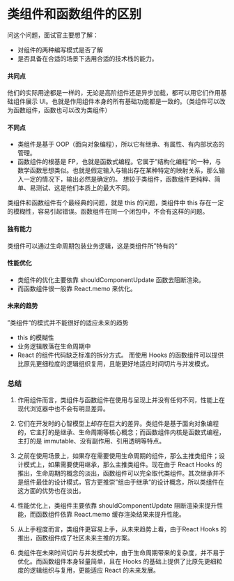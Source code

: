 # 类组件和函数组件的区别
问这个问题，面试官主要想了解：
- 对组件的两种编写模式是否了解
- 是否具备在合适的场景下选用合适的技术栈的能力。

#### 共同点
他们的实际用途都是一样的，无论是高阶组件还是异步加载，都可以用它们作用基础组件展示 UI。也就是作用组件本身的所有基础功能都是一致的。（类组件可以改为函数组件，函数也可以改为类组件）

#### 不同点
- 类组件是基于 OOP（面向对象编程），所以它有继承、有属性、有内部状态的管理。
- 函数组件的根基是 FP，也就是函数式编程。它属于”结构化编程“的一种，与数学函数思想类似。也就是假定输入与输出存在某种特定的映射关系，那么输入一定的情况下，输出必然是确定的。
想较于类组件，函数组件更纯粹、简单、易测试、这是他们本质上的最大不同。

类组件和函数组件有个最经典的问题，就是 this 的问题，类组件中 this 存在一定的模糊性，容易引起错误。函数组件在同一个闭包中，不会有这样的问题。

#### 独有能力
类组件可以通过生命周期包装业务逻辑，这是类组件所”特有的“

#### 性能优化
- 类组件的优化主要依靠 shouldComponentUpdate 函数去阻断渲染。
- 而函数组件很一般靠 React.memo 来优化。

#### 未来的趋势
”类组件“的模式并不能很好的适应未来的趋势
  - this 的模糊性
  - 业务逻辑散落在生命周期中
  - React 的组件代码缺乏标准的拆分方式。
而使用 Hooks 的函数组件可以提供比原先更细粒度的逻辑组织复用，且能更好地适应时间切片与并发模式。

### 总结
1. 作用组件而言，类组件与函数组件在使用与呈现上并没有任何不同，性能上在现代浏览器中也不会有明显差异。
2. 它们在开发时的心智模型上却存在巨大的差异。类组件是基于面向对象编程的，它主打的是继承、生命周期等核心概念；而函数组件内核是函数式编程，主打的是 immutable、没有副作用、引用透明等特点。

3. 之前在使用场景上，如果存在需要使用生命周期的组件，那么主推类组件；设计模式上，如果需要使用继承，那么主推类组件。现在由于 React Hooks 的推出，生命周期的概念的淡出，函数组件可以完全取代类组件。其次继承并不是组件最佳的设计模式，官方更推崇”组由于继承“的设计概念，所以类组件在这方面的优势也在淡出。

4. 性能优化上，类组件主要依靠 shouldComponentUpdate 阻断渲染来提升性能，而函数组件依靠 React.memo 缓存渲染结果来提升性能。

5. 从上手程度而言，类组件更容易上手，从未来趋势上看，由于React Hooks 的推出，函数组件成了社区未来主推的方案。

6. 类组件在未来时间切片与并发模式中，由于生命周期带来的复杂度，并不易于优化。而函数组件本身轻量简单，且在 Hooks 的基础上提供了比原先更细粒度的逻辑组织与复用，更能适应 React 的未来发展。
